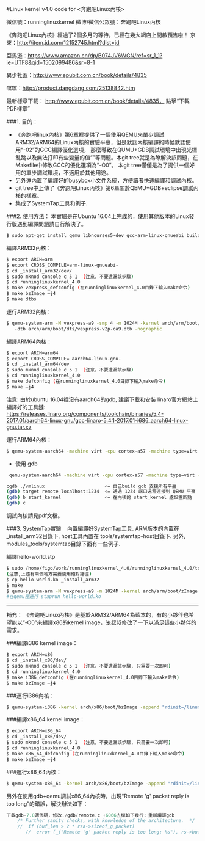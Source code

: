 
#Linux kernel v4.0 code for <奔跑吧Linux內核>

微信號：runninglinuxkernel
微博/微信公眾號：奔跑吧Linux內核

《奔跑吧Linux內核》經過了2個多月的等待，已經在幾大網店上開啟預售啦！
京東：http://item.jd.com/12152745.html?dist=jd

亞馬遜：https://www.amazon.cn/dp/B074JV6WGN/ref=sr_1_1?ie=UTF8&qid=1502099486&sr=8-1

異步社區：http://www.epubit.com.cn/book/details/4835

噹噹：http://product.dangdang.com/25138842.htm

最新樣章下載： http://www.epubit.com.cn/book/details/4835， 點擊“下載PDF樣章”

###1. 目的：
* 《奔跑吧linux內核》第6章裡提供了一個使用QEMU來單步調試ARM32/ARM64的Linux內核的實驗平臺，但是默認內核編譯的時候默認使用“-02”的GCC編譯優化選項，
那麼導致在QUMU+GDB調試環境中出現光標亂跳以及無法打印有些變量的值“<optimized out>”等問題。本git tree就是為瞭解決該問題，在Makefile中修改GCC的優化選項為“-O0”。
本git tree僅僅是為了提供一個好用的單步調試環境，不適用於其他用途。
* 另外還內置了編譯好的busybox小文件系統，方便讀者快速編譯和調試內核。
* git tree中上傳了《奔跑吧Linux內核》第6章關於QEMU+GDB+eclipse調試內核的樣章。
* 集成了SystemTap工具和例子.


###2. 使用方法：
本實驗是在Ubuntu 16.04上完成的，使用其他版本的Linux發行版遇到編譯問題請自行解決了。

```sh
$ sudo apt-get install qemu libncurses5-dev gcc-arm-linux-gnueabi build-essential gdb-arm-none-eabi gcc-aarch64-linux-gnu eclipse-cdt libdw-dev systemtap systemtap-runtime
```

編譯ARM32內核：
```sh
$ export ARCH=arm
$ export CROSS_COMPILE=arm-linux-gnueabi-
$ cd _install_arm32/dev/
$ sudo mknod console c 5 1  (注意，不要遺漏該步驟)
$ cd runninglinuxkernel_4.0
$ make vexpress_defconfig (在runninglinuxkernel_4.0目錄下輸入make命令)
$ make bzImage –j4 
$ make dtbs
```
運行ARM32內核：

```sh
$ qemu-system-arm -M vexpress-a9 -smp 4 -m 1024M -kernel arch/arm/boot/zImage  -append "rdinit=/linuxrc console=ttyAMA0 loglevel=8" 
   -dtb arch/arm/boot/dts/vexpress-v2p-ca9.dtb -nographic
```

編譯ARM64內核：
```sh
$ export ARCH=arm64
$ export CROSS_COMPILE= aarch64-linux-gnu-
$ cd _install_arm64/dev
$ sudo mknod console c 5 1  (注意，不要遺漏該步驟)
$ cd runninglinuxkernel_4.0 
$ make defconfig (在runninglinuxkernel_4.0目錄下輸入make命令)
$ make –j4 
```

注意: 由於ubuntu 16.04裡沒有aarch64的gdb, 建議下載和安裝 linaro官方網站上編譯好的工具鏈:
https://releases.linaro.org/components/toolchain/binaries/5.4-2017.01/aarch64-linux-gnu/gcc-linaro-5.4.1-2017.01-i686_aarch64-linux-gnu.tar.xz


運行ARM64內核：
```sh
$ qemu-system-aarch64 -machine virt -cpu cortex-a57 -machine type=virt -nographic -m 2048 –smp 2 -kernel arch/arm64/boot/Image --append "rdinit=/linuxrc console=ttyAMA0"
```

- 使用 gdb

```sh
 qemu-system-aarch64 -machine virt -cpu cortex-a57 -machine type=virt -nographic -m 2048  -kernel arch/arm64/boot/Image --append "rdinit=/linuxrc console=ttyAMA0" -S -s
```

```sh
cgdb ./vmlinux                      <= 自己build gdb 支援所有平臺
(gdb) target remote localhost:1234  <= 通過 1234 端口遠程連接到 QEMU 平臺
(gdb) b start_kernel                <= 在內核的 start_kernel 處設置斷點
(gdb) c
```



調試內核請見pdf文檔。

###3. SystemTap實驗
   內置編譯好SystemTap工具. ARM版本的內置在_install_arm32目錄下, host工具內置在 tools/systemtap-host目錄下.
另外, modules_tools/systemtap目錄下面有一些例子.

編譯hello-world.stp

```sh
$ sudo /home/figo/work/runninglinuxkernel_4.0/runninglinuxkernel_4.0/tools/systemtap_host/bin/stap -gv -a arm -r /home/figo/work/runninglinuxkernel_4.0/runninglinuxkernel_4.0/ -B CROSS_COMPILE=arm-linux-gnueabi- -m hello-world.ko hello-world.stp
(注意,上述有兩個地方需要使用絕對路徑)
$ cp hello-world.ko _install_arm32
$ make
$ qemu-system-arm -M vexpress-a9 -m 1024M -kernel arch/arm/boot/zImage  -append "rdinit=/linuxrc console=ttyAMA0 loglevel=8" -dtb arch/arm/boot/dts/vexpress-v2p-ca9.dtb -nographic
#在qemu裡運行 staprun hello-world.ko
```
 
---

補充：
《奔跑吧Linux內核》是基於ARM32/ARM64為藍本的，有的小夥伴也希望能以“-O0”來編譯x86的kernel image，笨叔叔修改了一下以滿足這些小夥伴的需求。

###編譯i386 kernel image：

```sh
$ export ARCH=x86
$ cd _install_x86/dev/
$ sudo mknod console c 5 1  (注意，不要遺漏該步驟, 只需要一次即可)
$ cd runninglinuxkernel_4.0
$ make i386_defconfig (在runninglinuxkernel_4.0目錄下輸入make命令)
$ make bzImage –j4 
```

###運行i386內核：

```sh
$ qemu-system-i386 -kernel arch/x86/boot/bzImage -append "rdinit=/linuxrc console=ttyS0" -nographic
```


###編譯x86_64 kernel image：

```sh
$ export ARCH=x86_64
$ cd _install_x86/dev/
$ sudo mknod console c 5 1  (注意，不要遺漏該步驟, 只需要一次即可)
$ cd runninglinuxkernel_4.0
$ make x86_64_defconfig (在runninglinuxkernel_4.0目錄下輸入make命令)
$ make bzImage –j4 
```

###運行x86_64內核：

```sh
$ qemu-system-x86_64 -kernel arch/x86/boot/bzImage -append "rdinit=/linuxrc console=ttyS0" -nographic
```

另外在使用gdb+qemu調試x86_64內核時，出現“Remote 'g' packet reply is too long”的錯誤，解決辦法如下：

```c
下載gdb-7.8源代碼，修改./gdb/remote.c +6066去掉如下幾行：重新編譯gdb
    /* Further sanity checks, with knowledge of the architecture.  */
    //  if (buf_len > 2 * rsa->sizeof_g_packet)
       //  error (_("Remote 'g' packet reply is too long: %s"), rs->buf);

```






